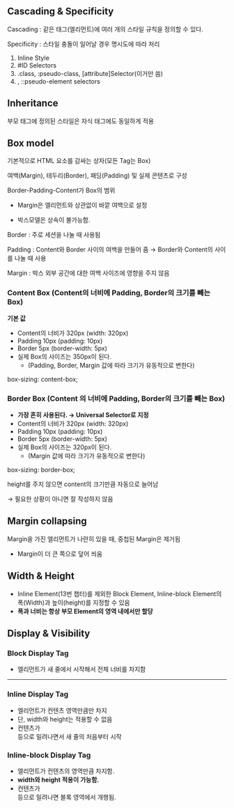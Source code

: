 ## Cascading & Specificity

Cascading : 같은 태그(엘리먼트)에 여러 개의 스타일 규칙을 정의할 수 있다.

Specificity : 스타일 충돌이 일어날 경우 명시도에 따라 처리

1. Inline Style
2. #ID Selectors
3. .class, :pseudo-class, [attribute]Selector(이거만 씀)
4. <tag>, ::pseudo-element selectors

## Inheritance

부모 태그에 정의된 스타일은 자식 태그에도 동일하게 적용

## Box model

기본적으로 HTML 요소를 감싸는 상자(모든 Tag는 Box)

여백(Margin), 테두리(Border), 패딩(Padding) 및 실제 콘텐츠로 구성

Border-Padding-Content가 Box의 범위

- Margin은 엘리먼트와 상관없이 바깥 여백으로 설정

- 박스모델은 상속이 불가능함.

Border : 주로 세션을 나눌 때 사용됨

Padding : Content와 Border 사이의 여백을 만들어 줌 → Border와 Content의 사이를 나눌 때 사용

Margin : 박스 외부 공간에 대한 여백 사이즈에 영향을 주지 않음

### Content Box (Content의 너비에 Padding, Border의 크기를 빼는 Box)

**기본 값**

- Content의 너비가 320px (width: 320px)
- Padding 10px (padding: 10px)
- Border 5px (border-width: 5px)
- 실제 Box의 사이즈는 350px이 된다.
    - (Padding, Border, Margin 값에 따라 크기가 유동적으로 변한다)

box-sizing: content-box;

### Border Box (Content 의 너비에 Padding,  Border의 크기를 빼는 Box)

- **가장 흔히 사용된다. → Universal Selector로 지정**
- Content의 너비가 320px (width: 320px)
- Padding 10px (padding: 10px)
- Border 5px (border-width: 5px)
- 실제 Box의 사이즈는 320px이 된다.
    - (Margin 값에 따라 크기가 유동적으로 변한다)

box-sizing: border-box;

height를 주지 않으면 content의 크기만큼 자동으로 늘어남

→ 필요한 상황이 아니면 잘 작성하지 않음

## Margin collapsing

Margin을 가진 엘리먼트가 나란히 있을 때, 중첩된 Margin은 제거됨

- Margin이 더 큰 쪽으로 덮어 씌움

## Width & Height

- Inline Element(13번 챕터)를 제외한 Block Element, Inline-block Element의 폭(Width)과 높이(height)를 지정할 수 있음
- **폭과 너비는 항상 부모 Element의 영역 내에서만 할당**

## Display & Visibility

### Block Display Tag

- 엘리먼트가 새 줄에서 시작해서 전체 너비를 차지함

---

### Inline Display Tag

- 엘리먼트가 컨텐츠 영역만큼만 차지
- 단, width와 height는 적용할 수 없음
- 컨텐츠가 <br/>등으로 밀려나면서 새 줄의 처음부터 시작

### Inline-block Display Tag

- 엘리먼트가 컨텐츠의 영역만큼 차지함.
- **width와 height 적용이 가능함.**
- 컨텐츠가 <br/> 등으로 밀려나면 블록 영역에서 개행됨.
